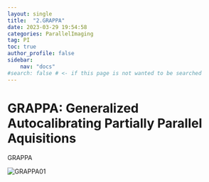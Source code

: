 ```yaml
---
layout: single
title:  "2.GRAPPA"
date: 2023-03-29 19:54:58
categories: ParallelImaging
tag: PI
toc: true
author_profile: false
sidebar:
    nav: "docs"
#search: false # <- if this page is not wanted to be searched
---
```


# GRAPPA: Generalized Autocalibrating Partially Parallel Aquisitions

GRAPPA 

![GRAPPA01]({{site.url}}\images\2023-03-29-GRAPPA\GRAPPA01.png)